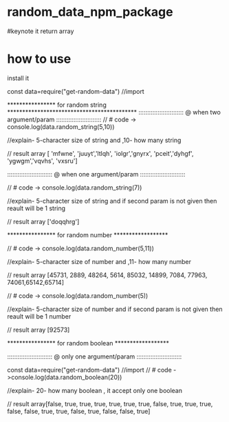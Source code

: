 ﻿# random_data_npm_package


#keynote
it return array




# how to use
install it 

const data=require("get-random-data")  //import



**************** for random string *******************************************
 ::::::::::::::::::::::::::
 @ when two argument/param
::::::::::::::::::::::::::
// #  code -> console.log(data.random_string(5,10))
  
//explain- 5-character size of string and ,10- how many string

// result  array [ 'mfwne', 'juuyt','ltlqh', 'iolgr','gnyrx', 'pceit','dyhgf', 'ygwgm','vqvhs', 'vxsru']


::::::::::::::::::::::::::
@ when one argument/param
::::::::::::::::::::::::::

// #  code -> console.log(data.random_string(7))
  
//explain- 5-character size of string and if second param is not given then reault will be 1 string

// result  array ['doqqhrg']


**************** for random number ******************


// #  code -> console.log(data.random_number(5,11))
  
//explain- 5-character size of number and ,11- how many number

// result  array [45731,  2889, 48264, 5614, 85032, 14899, 7084, 77963, 74061,65142,65714]





// #  code -> console.log(data.random_number(5))
  
//explain- 5-character size of number and if second param is not given then reault will be 1 number

// result  array [92573]

**************** for random boolean ******************

::::::::::::::::::::::::::
@ only one argument/param
::::::::::::::::::::::::::

const data=require("get-random-data")  //import
// #  code ->console.log(data.random_boolean(20))
  
//explain-  20- how many  boolean , it accept only one boolean

// result  array[false, true,  true,  true, true,  true,  true,  false, true,  true,  true,  false, false, true,  true,  false, true,  false, false, true]
